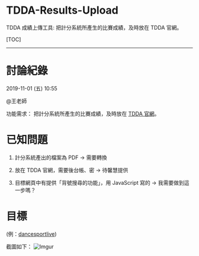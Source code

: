 TDDA-Results-Upload
===================

TDDA 成績上傳工具:
把計分系統所產生的比賽成績，及時放在 TDDA 官網。

[TOC]

* * *

討論紀錄
======
2019-11-01 (五) 10:55

@王老師

功能需求：
把計分系統所產生的比賽成績，及時放在 [TDDA 官網](http://www.dancesport.org.tw/)。

已知問題
======
1. 計分系統產出的檔案為 PDF
 -> 需要轉換
 
2. 放在 TDDA 官網，需要後台帳、密
 -> 待馨慧提供 
 
4. 目標網頁中有提供「背號搜尋的功能」，用 JavaScript 寫的
 -> 我需要做到這一步嗎？

目標
===
(例：[dancesportlive](http://dancesportlive.net/dsl_tw/results/2019/20191026/by_number.php))

截圖如下：
![Imgur](https://i.imgur.com/c8QqtyW.jpg)
